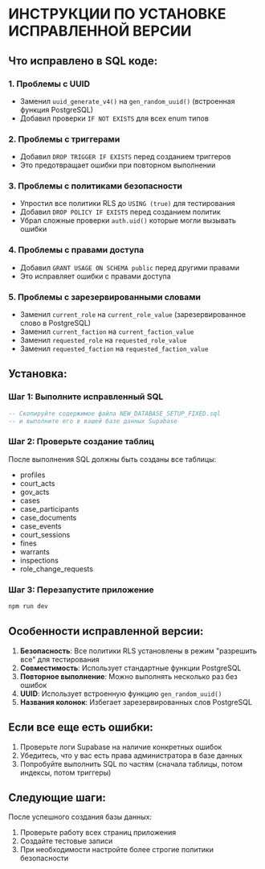 # ИНСТРУКЦИИ ПО УСТАНОВКЕ ИСПРАВЛЕННОЙ ВЕРСИИ

## Что исправлено в SQL коде:

### 1. Проблемы с UUID
- Заменил `uuid_generate_v4()` на `gen_random_uuid()` (встроенная функция PostgreSQL)
- Добавил проверки `IF NOT EXISTS` для всех enum типов

### 2. Проблемы с триггерами
- Добавил `DROP TRIGGER IF EXISTS` перед созданием триггеров
- Это предотвращает ошибки при повторном выполнении

### 3. Проблемы с политиками безопасности
- Упростил все политики RLS до `USING (true)` для тестирования
- Добавил `DROP POLICY IF EXISTS` перед созданием политик
- Убрал сложные проверки `auth.uid()` которые могли вызывать ошибки

### 4. Проблемы с правами доступа
- Добавил `GRANT USAGE ON SCHEMA public` перед другими правами
- Это исправляет ошибки с правами доступа

### 5. Проблемы с зарезервированными словами
- Заменил `current_role` на `current_role_value` (зарезервированное слово в PostgreSQL)
- Заменил `current_faction` на `current_faction_value`
- Заменил `requested_role` на `requested_role_value`
- Заменил `requested_faction` на `requested_faction_value`

## Установка:

### Шаг 1: Выполните исправленный SQL
```sql
-- Скопируйте содержимое файла NEW_DATABASE_SETUP_FIXED.sql
-- и выполните его в вашей базе данных Supabase
```

### Шаг 2: Проверьте создание таблиц
После выполнения SQL должны быть созданы все таблицы:
- profiles
- court_acts  
- gov_acts
- cases
- case_participants
- case_documents
- case_events
- court_sessions
- fines
- warrants
- inspections
- role_change_requests

### Шаг 3: Перезапустите приложение
```bash
npm run dev
```

## Особенности исправленной версии:

1. **Безопасность**: Все политики RLS установлены в режим "разрешить все" для тестирования
2. **Совместимость**: Использует стандартные функции PostgreSQL
3. **Повторное выполнение**: Можно выполнять несколько раз без ошибок
4. **UUID**: Использует встроенную функцию `gen_random_uuid()`
5. **Названия колонок**: Избегает зарезервированных слов PostgreSQL

## Если все еще есть ошибки:

1. Проверьте логи Supabase на наличие конкретных ошибок
2. Убедитесь, что у вас есть права администратора в базе данных
3. Попробуйте выполнить SQL по частям (сначала таблицы, потом индексы, потом триггеры)

## Следующие шаги:

После успешного создания базы данных:
1. Проверьте работу всех страниц приложения
2. Создайте тестовые записи
3. При необходимости настройте более строгие политики безопасности
